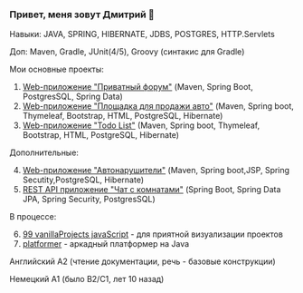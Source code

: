 ### Привет, меня зовут Дмитрий 👋

Навыки: JAVA, SPRING, HIBERNATE, JDBS, POSTGRES, HTTP.Servlets

Доп: Maven, Gradle, JUnit(4/5), Groovy (синтакис для Gradle)

Мои основные проекты:

 1. [Web-приложение "Приватный форум"](https://github.com/zweidmitr/job4j_forum/) (Maven, Spring Boot, PostgresSQL, Spring Data)
 2. [Web-приложение "Площадка для продажи авто"](https://github.com/zweidmitr/job4j_cars/) (Maven, Spring boot, Thymeleaf, Bootstrap, HTML, PostgreSQL, Hibernate)
 3. [Web-приложение "Todo List"](https://github.com/zweidmitr/job4j_todo) (Maven, Spring boot, Thymeleaf, Bootstrap, HTML, PostgreSQL, Hibernate)
 
 Дополнительные:
 
 4. [Web-приложение "Автонарушители"](https://github.com/zweidmitr/job4j_car_accident) (Maven, Spring boot,JSP, Spring Secutity,PostgreSQL, Hibernate)
 5. [REST API приложение "Чат с комнатами"](https://github.com/zweidmitr/job4j_chat) (Spring Boot, Spring Data JPA, Spring Security, PostgresSQL)
 
 В процессе:
 
 6. [99 vanillaProjects javaScript](https://github.com/zweidmitr/projectsDays)   - для приятной визуализации проектов
 7. [platformer](https://github.com/zweidmitr/platformer)  - аркадный платформер на Java

Английский A2 (чтение документации, речь - базовые конструкции)

Немецкий A1 (было B2/С1, лет 10 назад)


<!--
**zweidmitr/zweidmitr** is a ✨ _special_ ✨ repository because its `README.md` (this file) appears on your GitHub profile.

Here are some ideas to get you started:

- 🔭 I’m currently working on ...
- 🌱 I’m currently learning ...
- 👯 I’m looking to collaborate on ...
- 🤔 I’m looking for help with ...
- 💬 Ask me about ...
- 📫 How to reach me: ...
- 😄 Pronouns: ...
- ⚡ Fun fact: ...
-->
